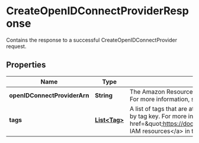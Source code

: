 

# CreateOpenIDConnectProviderResponse

Contains the response to a successful <a>CreateOpenIDConnectProvider</a> request. 

## Properties

| Name | Type | Description | Notes |
|------------ | ------------- | ------------- | -------------|
|**openIDConnectProviderArn** | **String** | The Amazon Resource Name (ARN) of the new IAM OpenID Connect provider that is created. For more information, see &lt;a&gt;OpenIDConnectProviderListEntry&lt;/a&gt;.  |  [optional] |
|**tags** | [**List&lt;Tag&gt;**](Tag.md) | A list of tags that are attached to the new IAM OIDC provider. The returned list of tags is sorted by tag key. For more information about tagging, see &lt;a href&#x3D;\&quot;https://docs.aws.amazon.com/IAM/latest/UserGuide/id_tags.html\&quot;&gt;Tagging IAM resources&lt;/a&gt; in the &lt;i&gt;IAM User Guide&lt;/i&gt;. |  [optional] |



